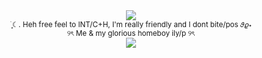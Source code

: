 <div align="center">
  <img src="https://media.discordapp.net/attachments/1321638908370485258/1355254916989452319/Untitled62_20250328195852.png?ex=67e842ff&is=67e6f17f&hm=0d7f6df379a290040719a1d98286770bb5c13d68e87d2fbaee4744c7c8d62998&=&format=webp&quality=lossless">
</div>
<div align="center">
<sub> ࣪ ִֶָ☾. Heh free feel to INT/C+H, I'm really friendly and I dont bite/pos 𝜗𝜚⋆ </sub>
</div>

<div align="center">
<sup> ୨ৎ Me & my glorious homeboy ily/p ୨ৎ</sup>
</div>
<div align="center">
  <img src="https://media.discordapp.net/attachments/1321638908370485258/1355258668769345687/rsz_3obraz_2025-03-28_200719291.png?ex=67e8467e&is=67e6f4fe&hm=7c001b46f83657fe0cda0453dd9f3b357ffe146626dfa5711b4f5cba7a11c2c3&=&format=webp&quality=lossless">
</div>
